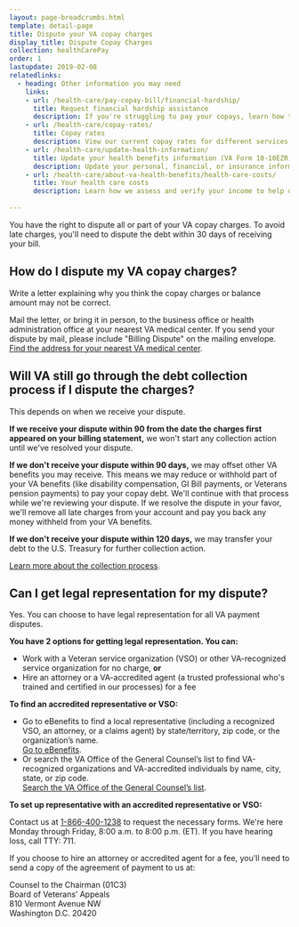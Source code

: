 ```yaml
---
layout: page-breadcrumbs.html
template: detail-page
title: Dispute your VA copay charges
display_title: Dispute Copay Charges
collection: healthCarePay
order: 1
lastupdate: 2019-02-08
relatedlinks:
  - heading: Other information you may need
    links:
    - url: /health-care/pay-copay-bill/financial-hardship/
      title: Request financial hardship assistance
      description: If you're struggling to pay your copays, learn how to request a repayment plan, debt relief, or copay exemption.
    - url: /health-care/copay-rates/
      title: Copay rates
      description: View our current copay rates for different services and medications. 
    - url: /health-care/update-health-information/
      title: Update your health benefits information (VA Form 10-10EZR)
      description: Update your personal, financial, or insurance information after you’re enrolled in the VA health care program.
    - url: /health-care/about-va-health-benefits/health-care-costs/
      title: Your health care costs
      description: Learn how we assess and verify your income to help determine if you're eligible for VA health care and whether you'll need to pay copays for certain types of care, tests, and medications.
    
---
```


<div itemscope itemtype="http://schema.org/FAQPage">
<div class="va-introtext">
You have the right to dispute all or part of your VA copay charges. To avoid late charges, you'll need to dispute the debt within 30 days of receiving your bill.
</div>

<div itemscope itemtype="http://schema.org/Question">
<h2 itemprop="name">How do I dispute my VA copay charges?</h2>
<div itemprop="acceptedAnswer" itemscope itemtype="http://schema.org/Answer">
<div itemprop="text">

Write a letter explaining why you think the copay charges or balance amount may not be correct.

Mail the letter, or bring it in person, to the business office or health administration office at your nearest VA medical center. If you send your dispute by mail, please include "Billing Dispute" on the mailing envelope. <br>
[Find the address for your nearest VA medical center](/find-locations/).

</div>
</div>
</div>

<div itemscope itemtype="http://schema.org/Question">
<h2 itemprop="name">Will VA still go through the debt collection process if I dispute the charges?</h2>
<div itemprop="acceptedAnswer" itemscope itemtype="http://schema.org/Answer">
<div itemprop="text">

This depends on when we receive your dispute.

<b>If we receive your dispute within 90 from the date the charges first appeared on your billing statement,</b> we won't start any collection action until we've resolved your dispute. 

<b>If we don't receive your dispute within 90 days,</b> we may offset other VA benefits you may receive. This means we may reduce or withhold part of your VA benefits (like disability compensation, GI Bill payments, or Veterans pension payments) to pay your copay debt. We'll continue with that process while we're reviewing your dispute. If we resolve the dispute in your favor, we'll remove all late charges from your account and pay you back any money withheld from your VA benefits. <br>

<b>If we don't receive your dispute within 120 days,</b> we may transfer your debt to the U.S. Treasury for further collection action.

[Learn more about the collection process](/health-care/pay-copay-bill/#collection).

</div>
</div>
</div>

<div itemscope itemtype="http://schema.org/Question">
<h2 itemprop="name">Can I get legal representation for my dispute?</h2>
<div itemprop="acceptedAnswer" itemscope itemtype="http://schema.org/Answer">
<div itemprop="text">

Yes. You can choose to have legal representation for all VA payment disputes. 

<b>You have 2 options for getting legal representation. You can:</b>
- Work with a Veteran service organization (VSO) or other VA-recognized service organization for no charge, **or**
- Hire an attorney or a VA-accredited agent (a trusted professional who's trained and certified in our processes) for a fee

<b>To find an accredited representative or VSO:</b>

- Go to eBenefits to find a local representative (including a recognized VSO, an attorney, or a claims agent) by state/territory, zip code, or the organization’s name. <br>
<a href="https://www.ebenefits.va.gov/ebenefits/vso-search?_ga=2.197424556.2097259274.1549232369-1173244138.1525894550">Go to eBenefits</a>.
- Or search the VA Office of the General Counsel’s list to find VA-recognized organizations and VA-accredited individuals by name, city, state, or zip code. <br>
<a href="https://www.va.gov/ogc/apps/accreditation/index.asp">Search the VA Office of the General Counsel’s list</a>.

<b>To set up representative with an accredited representative or VSO:</b>

Contact us at <a href="tel:+18664001238">1-866-400-1238</a> to request the necessary forms. We're here Monday through Friday, 8:00 a.m. to 8:00 p.m. (ET). If you have hearing loss, call TTY: 711.

If you choose to hire an attorney or accredited agent for a fee, you'll need to send a copy of the agreement of payment to us at:
<p class="va-address-block">
Counsel to the Chairman (01C3) <br>
Board of Veterans’ Appeals <br>
810 Vermont Avenue NW <br>
Washington D.C. 20420
</p>

</div>
</div>
</div>
</div>
